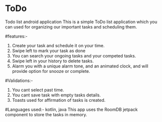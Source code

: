 # ToDo
Todo list android application
This is a simple ToDo list application which you can used for organizing our important tasks and 
scheduling them.

#features:- 
1) Create your task and schedule it on your time.
2) Swipe left to mark your task as done
3) You can search your ongoing tasks and your competed tasks.
4) Swipe left in your history to delete tasks.
5) Alarm you with a unique alarm tone, and an animated clock, and will provide option for snooze or complete.

#Validations:-
1) You cant select past time.
2) You cant save task with empty tasks details.
3) Toasts used for affirmation of tasks is created.

#Languages used:- kotlin, java
This app uses the RoomDB jetpack component to store the tasks in memory.
